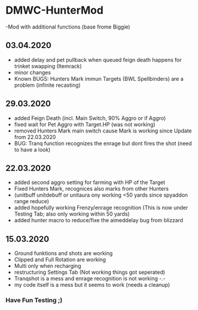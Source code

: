 # DMWC-HunterMod
-Mod with additional functions (base frome Biggie)

## 03.04.2020

* added delay and pet pullback when queued feign death happens for trinket swapping (Itemrack)
* minor changes
* Known BUGS: Hunters Mark immun Targets (BWL Spellbinders) are a problem (infinite recasting)

## 29.03.2020

* added Feign Death (incl. Main Switch, 90% Aggro or if Aggro)
* fixed wait for Pet Aggro with Target.HP (was not working)
* removed Hunters Mark main switch cause Mark is working since Update from 22.03.2020
* BUG: Tranq function recognizes the enrage but dont fires the shot (need to have a look)

## 22.03.2020

* added second aggro setting for farming with HP of the Target
* Fixed Hunters Mark, recognices also marks from other Hunters
* (unitbuff unitdebuff or unitaura ony working <50 yards since spyaddon range reduce)
* added hopefully working Frenzy/enrage recognition (This is now under Testing Tab; also only working within 50 yards)
* added hunter macro to reduce/fixe the aimeddelay bug from blizzard

## 15.03.2020

* Ground funktions and shots are working
* Clipped and Full Rotation are working
* Multi only when recharging
* restructuring Settings Tab (Not working things got seperated)
* Tranqshot is a mess and enrage recognition is not working -.-
* my code itself is a mess but it seems to work (needs a cleanup)

### Have Fun Testing ;)
